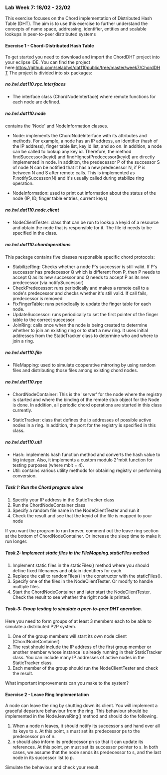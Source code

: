 ### Lab Week 7: 18/02 - 22/02

This exercise focuses on the Chord implementation of Distributed Hash Table (DHT). The aim is to use this exercise to further understand the concepts of name space, addressing, identifier, entities and scalable lookups in peer-to-peer distributed systems

#### Exercise 1 - Chord-Distributed Hash Table

To get started you need to download and import the ChordDHT project into your eclipse IDE. You can find the project here:https://github.com/selabhvl/dat110public/tree/master/week7/ChordDHT
The project is divided into six packages:

##### no.hvl.dat110.rpc.interfaces
- The interface class (ChordNodeInterface) where remote functions for each node are defined.

##### no.hvl.dat110.node
contains the 'Node' and NodeInformation classes.
- Node: implements the ChordNodeInterface with its attributes and methods. For example, a node has an IP address, an identifier (hash of the IP address), finger table list, key id list, and so on. In addition, a node can be called to lookup any key id. Therefore, the method findSuccessor(keyid) and findHighestPredecessor(keyid) are directly implemented in node. In addition, the predecessor P of the successor S of node N can be notified that it has a new predecessor N, if P is between N and S after remote calls. This is implemented as P.notifySuccessor(N) and it's usually called during stabilize ring operation.

- NodeInformation: used to print out information about the status of the node (IP, ID, finger table entries, current keys)

##### no.hvl.dat110.node.client
- NodeClientTester: class that can be run to lookup a keyid of a resource and obtain the node that is responsible for it. The file id needs to be specified in the class.

##### no.hvl.dat110.chordoperations
This package contains five classes responsible specific chord protocols: 
- StabilizeRing: Checks whether a node P's successor is still valid. If P's successor has predecessor Q which is different from P, then P needs to accept Q as its new successor and Q needs to accept P as its new predecessor (via notifySuccessor)
- CheckPredecessor: runs periodically and makes a remote call to a node's predecessor and checks whether it's still valid. If call fails, predecessor is removed
- FixFingerTable: runs periodically to update the finger table for each node.
- UpdateSuccessor: runs periodically to set the first pointer of the finger table to the correct successor
- JoinRing: calls once when the node is being created to determine whether to join an existing ring or to start a new ring. It uses initial addresses from the StaticTracker class to determine who and where to join a ring.

##### no.hvl.dat110.file
- FileMapping: used to simulate cooperative mirroring by using random files and distributing those files among existing chord nodes.

##### no.hvl.dat110.rpc
- ChordNodeContainer: This is the 'server' for the node where the registry is started and where the binding of the remote stub object for the Node is done. In addition, all periodic chord operations are started in this class currently.

- StaticTracker: class that defines the ip addresses of possible active nodes in a ring. In addition, the port for the registry is specified in this class.

##### no.hvl.dat110.util
- Hash: implements hash function method and converts the hash value to big integer. Also, it implements a custom modulo 2^mbit function for testing purposes (where mbit = 4).
- Util: contains various utility methods for obtaining registry or performing conversion.

##### Task 1: Run the Chord program alone
1. Specify your IP address in the StaticTracker class
2. Run the ChordNodeContainer class
3. Specify a random file name in the NodeClientTester and run it
4. Check the result and see that the keyid of the file is mapped to your node

If you want the program to run forever, comment out the leave ring section at the bottom of ChordNodeContainer. Or increase the sleep time to make it run longer.


##### Task 2: Implement static files in the FileMapping.staticFiles method 
1. Implement static files in the staticFiles() method where you should define fixed filenames and obtain identifiers for each.
2. Replace the call to randomFiles() in the constructor with the staticFiles().
4. Specify one of the files in the NodeClientTester. Or modify to handle multiple files.
3. Start the ChordNodeContainer and later start the NodeClientTester. Check the result to see whether the right node is printed.

##### Task-3: Group testing to simulate a peer-to-peer DHT operation.
Here you need to form groups of at least 3 members each to be able to simulate a distributed P2P system. 
1. One of the group members will start its own node client (ChordNodeContainer)
2. The rest should include the IP address of the first group member or another member whose instance is already running in their StaticTracker class. You can include many IP addresses of active nodes in the StaticTracker class.
3. Each member of the group should run the NodeClientTester and check the result. 

What important improvements can you make to the system?


#### Exercise 2 - Leave Ring Implementation
A node can leave the ring by shutting down its client. You will implement a graceful departure behaviour from the ring. This behaviour should be implemented in the Node.leaveRing() method and should do the following.
1. When a node n leaves, it should notify its successor s and hand over all its keys to s. At this point, s must set its predecessor ps to the predecessor pn of n.
2. n should also inform its predecessor pn so that it can update its references. At this point, pn must set its successor pointer to s.
In both cases, we assume that the node sends its predecessor to s, and the last node in its successor list to p.


Simulate the behaviour and check your result.


